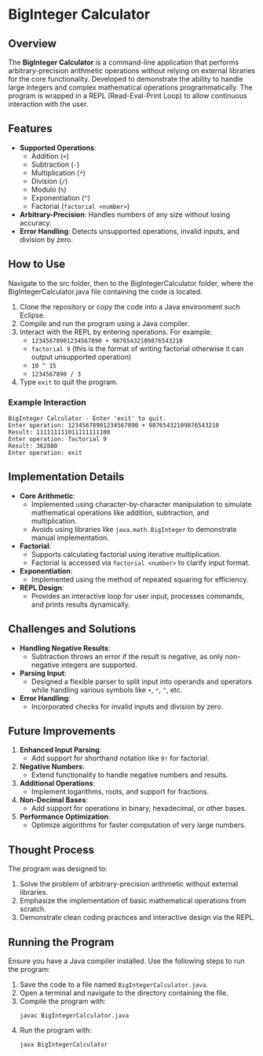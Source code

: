 # BigInteger Calculator

## Overview
The **BigInteger Calculator** is a command-line application that performs arbitrary-precision arithmetic operations without relying on external libraries for the core functionality. Developed to demonstrate the ability to handle large integers and complex mathematical operations programmatically. The program is wrapped in a REPL (Read-Eval-Print Loop) to allow continuous interaction with the user.

## Features
- **Supported Operations**:
  - Addition (`+`)
  - Subtraction (`-`)
  - Multiplication (`*`)
  - Division (`/`)
  - Modulo (`%`)
  - Exponentiation (`^`)
  - Factorial (`factorial <number>`)
- **Arbitrary-Precision**: Handles numbers of any size without losing accuracy.
- **Error Handling**: Detects unsupported operations, invalid inputs, and division by zero.

## How to Use
Navigate to the src folder, then to the BigIntegerCalculator folder, where the BigIntegerCalculator.java file containing the code is located.
1. Clone the repository or copy the code into a Java environment such Eclipse.
2. Compile and run the program using a Java compiler.
3. Interact with the REPL by entering operations. For example:
   - `12345678901234567890 + 98765432109876543210`
   - `factorial 9` (this is the format of writing factorial otherwise it can output unsupported operation)
   - `10 ^ 15`
   - `1234567890 / 3`
4. Type `exit` to quit the program.

### Example Interaction
```
BigInteger Calculator - Enter 'exit' to quit.
Enter operation: 12345678901234567890 + 98765432109876543210
Result: 111111111011111111100
Enter operation: factorial 9
Result: 362880
Enter operation: exit
```

## Implementation Details
- **Core Arithmetic**:
  - Implemented using character-by-character manipulation to simulate mathematical operations like addition, subtraction, and multiplication.
  - Avoids using libraries like `java.math.BigInteger` to demonstrate manual implementation.
- **Factorial**:
  - Supports calculating factorial using iterative multiplication.
  - Factorial is accessed via `factorial <number>` to clarify input format.
- **Exponentiation**:
  - Implemented using the method of repeated squaring for efficiency.
- **REPL Design**:
  - Provides an interactive loop for user input, processes commands, and prints results dynamically.

## Challenges and Solutions
- **Handling Negative Results**:
  - Subtraction throws an error if the result is negative, as only non-negative integers are supported.
- **Parsing Input**:
  - Designed a flexible parser to split input into operands and operators while handling various symbols like `+`, `*`, `^`, etc.
- **Error Handling**:
  - Incorporated checks for invalid inputs and division by zero.

## Future Improvements
1. **Enhanced Input Parsing**:
   - Add support for shorthand notation like `9!` for factorial.
2. **Negative Numbers**:
   - Extend functionality to handle negative numbers and results.
3. **Additional Operations**:
   - Implement logarithms, roots, and support for fractions.
4. **Non-Decimal Bases**:
   - Add support for operations in binary, hexadecimal, or other bases.
5. **Performance Optimization**:
   - Optimize algorithms for faster computation of very large numbers.

## Thought Process
The program was designed to:
1. Solve the problem of arbitrary-precision arithmetic without external libraries.
2. Emphasize the implementation of basic mathematical operations from scratch.
3. Demonstrate clean coding practices and interactive design via the REPL.

## Running the Program
Ensure you have a Java compiler installed. Use the following steps to run the program:
1. Save the code to a file named `BigIntegerCalculator.java`.
2. Open a terminal and navigate to the directory containing the file.
3. Compile the program with:
   ```
   javac BigIntegerCalculator.java
   ```
4. Run the program with:
   ```
   java BigIntegerCalculator
   ```

